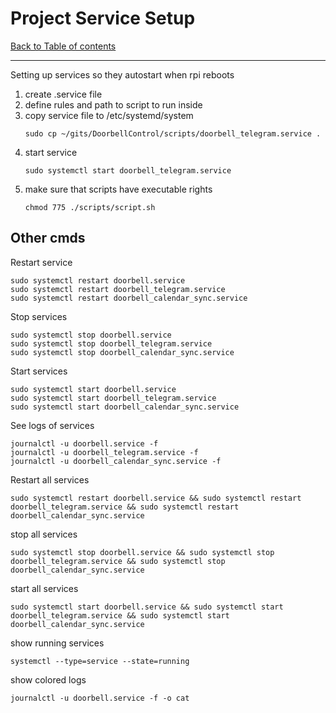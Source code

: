 # Project Service Setup
[Back to Table of contents](0_index.md)
___
Setting up services so they autostart when rpi reboots

1. create .service file
2. define rules and path to script to run inside
3. copy service file to /etc/systemd/system
   ```
   sudo cp ~/gits/DoorbellControl/scripts/doorbell_telegram.service .
   ```
4. start service
   ```
   sudo systemctl start doorbell_telegram.service
   ```
5. make sure that scripts have executable rights
   ```
   chmod 775 ./scripts/script.sh
   ```

## Other cmds

Restart service
```
sudo systemctl restart doorbell.service
sudo systemctl restart doorbell_telegram.service
sudo systemctl restart doorbell_calendar_sync.service
```

Stop services
```
sudo systemctl stop doorbell.service
sudo systemctl stop doorbell_telegram.service
sudo systemctl stop doorbell_calendar_sync.service
```
Start services
```
sudo systemctl start doorbell.service
sudo systemctl start doorbell_telegram.service
sudo systemctl start doorbell_calendar_sync.service
```
See logs of services
```
journalctl -u doorbell.service -f
journalctl -u doorbell_telegram.service -f
journalctl -u doorbell_calendar_sync.service -f
```

Restart all services
```
sudo systemctl restart doorbell.service && sudo systemctl restart doorbell_telegram.service && sudo systemctl restart doorbell_calendar_sync.service
```

stop all services
```
sudo systemctl stop doorbell.service && sudo systemctl stop doorbell_telegram.service && sudo systemctl stop doorbell_calendar_sync.service
```

start all services
```
sudo systemctl start doorbell.service && sudo systemctl start doorbell_telegram.service && sudo systemctl start doorbell_calendar_sync.service
```

show running services
```
systemctl --type=service --state=running
```

show colored logs
```
journalctl -u doorbell.service -f -o cat
```